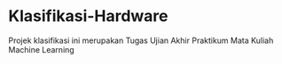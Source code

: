 # Klasifikasi-Hardware
Projek klasifikasi ini merupakan Tugas Ujian Akhir Praktikum Mata Kuliah Machine Learning
